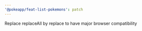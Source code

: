 ```yaml
---
'@pokeapp/feat-list-pokemons': patch
---
```


Replace replaceAll by replace to have major browser compatibility
